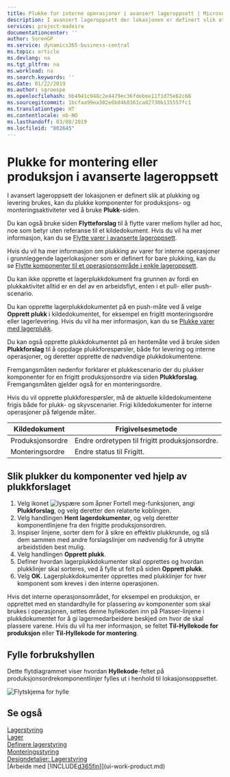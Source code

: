 ```yaml
---
title: Plukke for interne operasjoner i avansert lageroppsett | Microsoft-dokumentasjon
description: I avansert lageroppsett der lokasjonen er definert slik at plukking og levering brukes, kan du plukke komponenter for produksjons- og monteringsaktiviteter ved å bruke **Plukk**-siden.
services: project-madeira
documentationcenter: ''
author: SorenGP
ms.service: dynamics365-business-central
ms.topic: article
ms.devlang: na
ms.tgt_pltfrm: na
ms.workload: na
ms.search.keywords: ''
ms.date: 01/22/2019
ms.author: sgroespe
ms.openlocfilehash: bb4941c948c2e4479ec36fdebee11f1d75e62c68
ms.sourcegitcommit: 1bcfaa99ea302e6b84b8361ca02730b135557fc1
ms.translationtype: HT
ms.contentlocale: nb-NO
ms.lasthandoff: 03/08/2019
ms.locfileid: "802645"
---
```

# <a name="pick-for-production-or-assembly-in-advanced-warehouse-configurations"></a>Plukke for montering eller produksjon i avanserte lageroppsett
I avansert lageroppsett der lokasjonen er definert slik at plukking og levering brukes, kan du plukke komponenter for produksjons- og monteringsaktiviteter ved å bruke **Plukk**-siden.  

Du kan også bruke siden **Flytteforslag** til å flytte varer mellom hyller ad hoc, noe som betyr uten referanse til et kildedokument. Hvis du vil ha mer informasjon, kan du se [Flytte varer i avanserte lageroppsett](warehouse-how-to-move-items-in-advanced-warehousing.md).  

Hvis du vil ha mer informasjon om plukking av varer for interne operasjoner i grunnleggende lagerlokasjoner som er definert for bare plukking, kan du se [Flytte komponenter til et operasjonsområde i enkle lageroppsett](warehouse-how-to-move-components-to-an-operation-area-in-basic-warehousing.md).  

Du kan ikke opprette et lagerplukkdokument fra grunnen av fordi en plukkaktivitet alltid er en del av en arbeidsflyt, enten i et pull- eller push-scenario.  

Du kan opprette lagerplukkdokumentet på en push-måte ved å velge **Opprett plukk** i kildedokumentet, for eksempel en frigitt monteringsordre eller lagerlevering. Hvis du vil ha mer informasjon, kan du se [Plukke varer med lagerplukk](warehouse-how-to-pick-items-for-warehouse-shipment.md).  

Du kan også opprette plukkdokumentet på en hentemåte ved å bruke siden **Plukkforslag** til å oppdage plukkforespørsler, både for levering og interne operasjoner, og deretter opprette de nødvendige plukkdokumentene.  

Fremgangsmåten nedenfor forklarer et plukkescenario der du plukker komponenter for en frigitt produksjonsordre via siden **Plukkforslag**. Fremgangsmåten gjelder også for en monteringsordre.  

Hvis du vil opprette plukkforespørsler, må de aktuelle kildedokumentene frigis både for plukk- og skyvscenarier. Frigi kildedokumenter for interne operasjoner på følgende måter.  

|Kildedokument|Frigivelsesmetode|  
|---------------------|--------------------|  
|Produksjonsordre|Endre ordretypen til frigitt produksjonsordre.|  
|Monteringsordre|Endre status til Frigitt.|  

## <a name="to-pick-components-using-the-pick-worksheet"></a>Slik plukker du komponenter ved hjelp av plukkforslaget  
1.  Velg ikonet ![lyspære som åpner Fortell meg-funksjonen](media/ui-search/search_small.png "Fortell hva du vil gjøre"), angi **Plukkforslag**, og velg deretter den relaterte koblingen.  
2.  Velg handlingen **Hent lagerdokumenter**, og velg deretter komponentlinjene fra den frigitte produksjonsordren.  
3.  Inspiser linjene, sorter dem for å sikre en effektiv plukkrunde, og slå dem sammen med andre forslagslinjer om nødvendig for å utnytte arbeidstiden best mulig.  
4.  Velg handlingen **Opprett plukk**.  
5.  Definer hvordan lagerplukkdokumenter skal opprettes og hvordan plukklinjer skal sorteres, ved å fylle ut felt på siden **Opprett plukk**.  
6.  Velg **OK**. Lagerplukkdokumenter opprettes med plukklinjer for hver komponent som kreves i den interne operasjonen.  

Hvis det interne operasjonsområdet, for eksempel en produksjon, er opprettet med en standardhylle for plassering av komponenter som skal brukes i operasjonen, settes denne hyllekoden inn på Plasser-linjene i plukkdokumentet for å gi lagermedarbeidere beskjed om hvor de skal plassere varene. Hvis du vil ha mer informasjon, se feltet **Til-Hyllekode for produksjon** eller **Til-Hyllekode for montering**.

## <a name="filling-the-consumption-bin"></a>Fylle forbrukshyllen
Dette flytdiagrammet viser hvordan **Hyllekode**-feltet på produksjonsordrekomponentlinjer fylles ut i henhold til lokasjonsoppsettet.

![Flytskjema for hylle](media/binflow.png "BinFlow")  

## <a name="see-also"></a>Se også
[Lagerstyring](warehouse-manage-warehouse.md)  
[Lager](inventory-manage-inventory.md)  
[Definere lagerstyring](warehouse-setup-warehouse.md)     
[Monteringsstyring](assembly-assemble-items.md)    
[Designdetaljer: Lagerstyring](design-details-warehouse-management.md)  
[Arbeide med [!INCLUDE[d365fin](includes/d365fin_md.md)]](ui-work-product.md)
